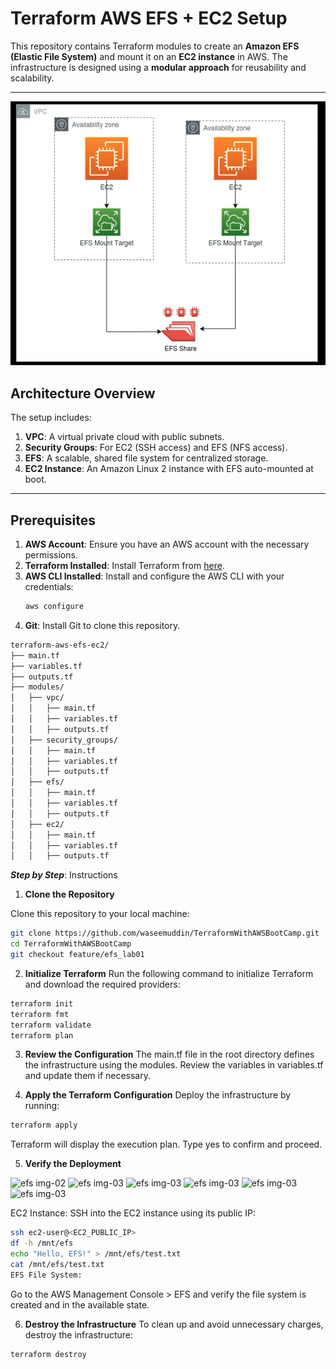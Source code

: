 # Terraform AWS EFS + EC2 Setup

This repository contains Terraform modules to create an **Amazon EFS (Elastic File System)** and mount it on an **EC2 instance** in AWS. The infrastructure is designed using a **modular approach** for reusability and scalability.

---
![efs img-01](ec2_efs_lab07/images/efsarch.png)


## Architecture Overview

The setup includes:
1. **VPC**: A virtual private cloud with public subnets.
2. **Security Groups**: For EC2 (SSH access) and EFS (NFS access).
3. **EFS**: A scalable, shared file system for centralized storage.
4. **EC2 Instance**: An Amazon Linux 2 instance with EFS auto-mounted at boot.

---

## Prerequisites

1. **AWS Account**: Ensure you have an AWS account with the necessary permissions.
2. **Terraform Installed**: Install Terraform from [here](https://www.terraform.io/downloads.html).
3. **AWS CLI Installed**: Install and configure the AWS CLI with your credentials:
   ```bash
   aws configure

4. **Git**: Install Git to clone this repository.

```bash
terraform-aws-efs-ec2/
├── main.tf
├── variables.tf
├── outputs.tf
├── modules/
│   ├── vpc/
│   │   ├── main.tf
│   │   ├── variables.tf
│   │   ├── outputs.tf
│   ├── security_groups/
│   │   ├── main.tf
│   │   ├── variables.tf
│   │   ├── outputs.tf
│   ├── efs/
│   │   ├── main.tf
│   │   ├── variables.tf
│   │   ├── outputs.tf
│   ├── ec2/
│   │   ├── main.tf
│   │   ├── variables.tf
│   │   ├── outputs.tf

```

***Step by Step***: Instructions

1. **Clone the Repository**

Clone this repository to your local machine:

```bash
git clone https://github.com/waseemuddin/TerraformWithAWSBootCamp.git
cd TerraformWithAWSBootCamp
git checkout feature/efs_lab01
```

2. **Initialize Terraform**
Run the following command to initialize Terraform and download the required providers:

```bash
terraform init
terraform fmt
terraform validate
terraform plan

```

3. **Review the Configuration**
The main.tf file in the root directory defines the infrastructure using the modules. Review the variables in variables.tf and update them if necessary.


4. **Apply the Terraform Configuration**
Deploy the infrastructure by running:

```bash
terraform apply
```

Terraform will display the execution plan. Type yes to confirm and proceed.

5. **Verify the Deployment**

![efs img-02](../images/tf01.png)
![efs img-03](../images/ec01.png)
![efs img-03](../images/efs01.png)
![efs img-03](../images/efs02.png)
![efs img-03](./images/efs03.png)
![efs img-03](./images/efs04.png)


EC2 Instance:
SSH into the EC2 instance using its public IP:

```bash
ssh ec2-user@<EC2_PUBLIC_IP>
df -h /mnt/efs
echo "Hello, EFS!" > /mnt/efs/test.txt
cat /mnt/efs/test.txt
EFS File System:
```

Go to the AWS Management Console > EFS and verify the file system is created and in the available state.

6. **Destroy the Infrastructure**
To clean up and avoid unnecessary charges, destroy the infrastructure:

```bash
terraform destroy
```

